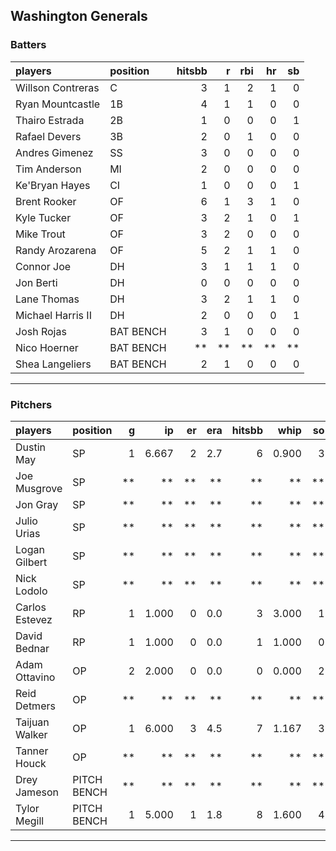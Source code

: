 ## Washington Generals

### Batters

 
|players           |position  | hitsbb|  r| rbi| hr| sb| 
|:-----------------|:---------|------:|--:|---:|--:|--:| 
|Willson Contreras |C         |      3|  1|   2|  1|  0| 
|Ryan Mountcastle  |1B        |      4|  1|   1|  0|  0| 
|Thairo Estrada    |2B        |      1|  0|   0|  0|  1| 
|Rafael Devers     |3B        |      2|  0|   1|  0|  0| 
|Andres Gimenez    |SS        |      3|  0|   0|  0|  0| 
|Tim Anderson      |MI        |      2|  0|   0|  0|  0| 
|Ke'Bryan Hayes    |CI        |      1|  0|   0|  0|  1| 
|Brent Rooker      |OF        |      6|  1|   3|  1|  0| 
|Kyle Tucker       |OF        |      3|  2|   1|  0|  1| 
|Mike Trout        |OF        |      3|  2|   0|  0|  0| 
|Randy Arozarena   |OF        |      5|  2|   1|  1|  0| 
|Connor Joe        |DH        |      3|  1|   1|  1|  0| 
|Jon Berti         |DH        |      0|  0|   0|  0|  0| 
|Lane Thomas       |DH        |      3|  2|   1|  1|  0| 
|Michael Harris II |DH        |      2|  0|   0|  0|  1| 
|Josh Rojas        |BAT BENCH |      3|  1|   0|  0|  0| 
|Nico Hoerner      |BAT BENCH |     **| **|  **| **| **| 
|Shea Langeliers   |BAT BENCH |      2|  1|   0|  0|  0| 


* * *

### Pitchers

 
|players        |position    |  g|    ip| er| era| hitsbb|  whip| so|  w| sv| 
|:--------------|:-----------|--:|-----:|--:|---:|------:|-----:|--:|--:|--:| 
|Dustin May     |SP          |  1| 6.667|  2| 2.7|      6| 0.900|  3|  0|  0| 
|Joe Musgrove   |SP          | **|    **| **|  **|     **|    **| **| **| **| 
|Jon Gray       |SP          | **|    **| **|  **|     **|    **| **| **| **| 
|Julio Urias    |SP          | **|    **| **|  **|     **|    **| **| **| **| 
|Logan Gilbert  |SP          | **|    **| **|  **|     **|    **| **| **| **| 
|Nick Lodolo    |SP          | **|    **| **|  **|     **|    **| **| **| **| 
|Carlos Estevez |RP          |  1| 1.000|  0| 0.0|      3| 3.000|  1|  0|  1| 
|David Bednar   |RP          |  1| 1.000|  0| 0.0|      1| 1.000|  0|  0|  0| 
|Adam Ottavino  |OP          |  2| 2.000|  0| 0.0|      0| 0.000|  2|  0|  0| 
|Reid Detmers   |OP          | **|    **| **|  **|     **|    **| **| **| **| 
|Taijuan Walker |OP          |  1| 6.000|  3| 4.5|      7| 1.167|  3|  0|  0| 
|Tanner Houck   |OP          | **|    **| **|  **|     **|    **| **| **| **| 
|Drey Jameson   |PITCH BENCH | **|    **| **|  **|     **|    **| **| **| **| 
|Tylor Megill   |PITCH BENCH |  1| 5.000|  1| 1.8|      8| 1.600|  4|  1|  0| 


* * *


